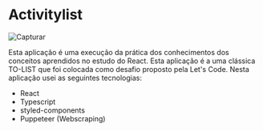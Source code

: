 # Activitylist

![Capturar](https://user-images.githubusercontent.com/11005123/165015971-050cd6a4-abef-433d-aeed-7cb3c5311edd.JPG)

Esta aplicação é uma execução da prática dos conhecimentos dos conceitos aprendidos no estudo do React. Esta aplicação é a uma clássica TO-LIST
que foi colocada como desafio proposto pela Let's Code.
Nesta aplicação usei as seguintes tecnologias:

- React
- Typescript
- styled-components
- Puppeteer (Webscraping)
